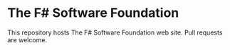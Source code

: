 # The F# Software Foundation

This repository hosts The F# Software Foundation web site. Pull requests are welcome.